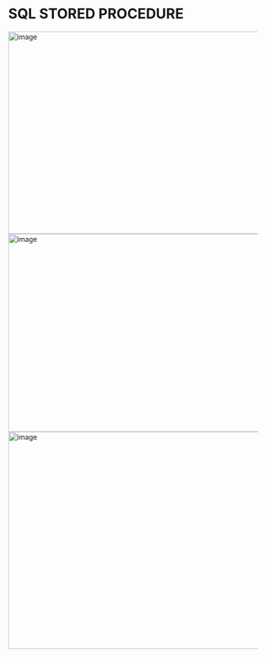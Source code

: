 # SQL STORED PROCEDURE

<img width="716" height="408" alt="image" src="https://github.com/user-attachments/assets/6fcdb912-5c8c-4268-a560-2fdc4660bcc3" />

<img width="744" height="399" alt="image" src="https://github.com/user-attachments/assets/99d6e6f1-16b9-42af-9859-1c3812c70423" />

<img width="667" height="438" alt="image" src="https://github.com/user-attachments/assets/4b7096a3-3117-41d6-8da2-8a1622938b9a" />


